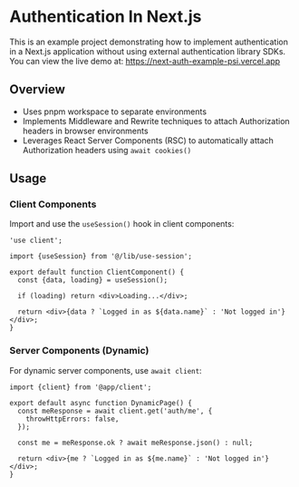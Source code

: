 # Authentication In Next.js

This is an example project demonstrating how to implement authentication in a Next.js application without using external authentication library SDKs.
You can view the live demo at: https://next-auth-example-psi.vercel.app

## Overview

- Uses pnpm workspace to separate environments
- Implements Middleware and Rewrite techniques to attach Authorization headers in browser environments
- Leverages React Server Components (RSC) to automatically attach Authorization headers using `await cookies()`

## Usage

### Client Components

Import and use the `useSession()` hook in client components:

```tsx
'use client';

import {useSession} from '@/lib/use-session';

export default function ClientComponent() {
  const {data, loading} = useSession();

  if (loading) return <div>Loading...</div>;

  return <div>{data ? `Logged in as ${data.name}` : 'Not logged in'}</div>;
}
```

### Server Components (Dynamic)

For dynamic server components, use `await client`:

```tsx
import {client} from '@app/client';

export default async function DynamicPage() {
  const meResponse = await client.get('auth/me', {
    throwHttpErrors: false,
  });

  const me = meResponse.ok ? await meResponse.json() : null;

  return <div>{me ? `Logged in as ${me.name}` : 'Not logged in'}</div>;
}
```
